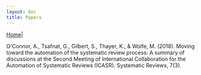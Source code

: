 ```yaml
---
layout: doc
title: Papers
---
```

[Home](index.md)|  

O'Connor, A., Tsafnat, G., Gilbert, S., Thayer, K., & Wolfe, M. (2018). Moving toward the automation of the systematic review process: A summary of discussions at the Second Meeting of International Collaboration for the Automation of Systematic Reviews (ICASR). Systematic Reviews, 7(3). 
